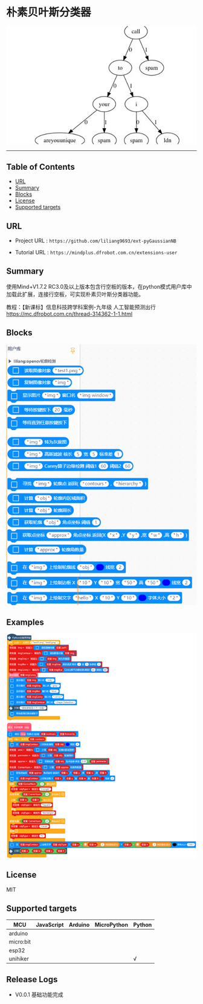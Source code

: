 # 朴素贝叶斯分类器


![](./python/_images/featured.png)

---------------------------------------------------------

## Table of Contents

* [URL](#url)
* [Summary](#summary)
* [Blocks](#blocks)
* [License](#license)
* [Supported targets](#Supportedtargets)

## URL
* Project URL : ```https://github.com/liliang9693/ext-pyGaussianNB```

* Tutorial URL : ```https://mindplus.dfrobot.com.cn/extensions-user```

    




## Summary
使用Mind+V1.7.2 RC3.0及以上版本包含行空板的版本，在python模式用户库中加载此扩展，连接行空板，可实现朴素贝叶斯分类器功能。

教程：【新课标】信息科技跨学科案例-九年级 人工智能预测出行  https://mc.dfrobot.com.cn/thread-314362-1-1.html

## Blocks

![](./python/_images/blocks.png)



## Examples

![](./python/_images/example.png)

## License

MIT

## Supported targets

MCU                | JavaScript    | Arduino   | MicroPython    | Python 
------------------ | :----------: | :----------: | :---------: | -----
arduino        |             |              |             | 
micro:bit        |             |              |             | 
esp32        |             |              |             | 
unihiker        |             |              |             | √

## Release Logs

* V0.0.1  基础功能完成

